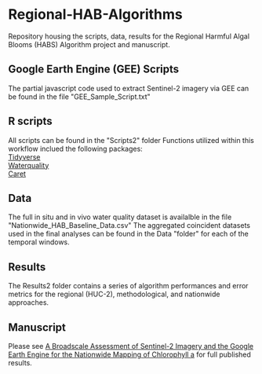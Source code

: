 # Regional-HAB-Algorithms
Repository housing the scripts, data, results for the Regional Harmful Algal Blooms (HABS) Algorithm project and manuscript.

## Google Earth Engine (GEE) Scripts
The partial javascript code used to extract Sentinel-2 imagery via GEE can be found in the file "GEE_Sample_Script.txt"

## R scripts
All scripts can be found in the "Scripts2" folder
Functions utilized within this workflow inclued the following packages:\
[Tidyverse](https://CRAN.R-project.org/package=tidyverse)\
[Waterquality](https://CRAN.R-project.org/package=waterquality)\
[Caret](https://CRAN.R-project.org/package=caret)

## Data 
The full in situ and in vivo water quality dataset is availalble in the file "Nationwide_HAB_Baseline_Data.csv"
The aggregated coincident datasets used in the final analyses can be found in the Data "folder" for each of the temporal windows.

## Results
The Results2 folder contains a series of algorithm performances and error metrics for the regional (HUC-2), methodological, and nationwide approaches.

## Manuscript
Please see [A Broadscale Assessment of Sentinel-2 Imagery and the Google Earth Engine for the Nationwide Mapping of Chlorophyll a](https://www.mdpi.com/2071-1050/16/5/2090) for full published results.
